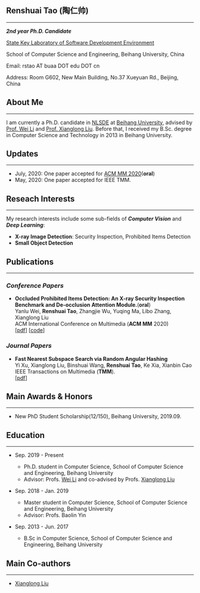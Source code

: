 ## Renshuai Tao (陶仁帅)
-----------
***2nd year Ph.D. Candidate***

[State Key Laboratory of Software Development Environment](http://nlsde.buaa.edu.cn)

School of Computer Science and Engineering, Beihang University, China

Email: rstao AT buaa DOT edu DOT cn

Address: Room G602, New Main Building, No.37 Xueyuan Rd., Beijing, China

## About Me
---------------
I am currently a Ph.D. candidate in [NLSDE](http://www.nlsde.buaa.edu.cn) at [Beihang University](http://www.buaa.edu.cn), advised by [Prof. Wei Li](http://sites.nlsde.buaa.edu.cn/~liwei/) and [Prof. Xianglong Liu](http://sites.nlsde.buaa.edu.cn/~xlliu/). Before that, I received my B.Sc. degree in Computer Science and Technology in 2013 in Beihang University.

## Updates
---------------
+ July, 2020: One paper accepted for [ACM MM 2020](https://2020.acmmm.org/)(**oral**)
+ May, 2020: One paper accepted for IEEE TMM.

## Reseach Interests
---------------
My research interests include some sub-fields of ***Computer Vision*** and ***Deep Learning***:
+ **X-ray Image Detection**: Security Inspection, Prohibited Items Detection
+ **Small Object Detection**

## Publications
---------------
### ***Conference Papers***
  
+ **Occluded Prohibited Items Detection: An X-ray Security Inspection Benchmark and De-occlusion Attention Module.**(**oral**)
  <br>Yanlu Wei, **Renshuai Tao**, Zhangjie Wu, Yuqing Ma, Libo Zhang, Xianglong Liu
  <br>ACM International Conference on Multimedia (**ACM MM** 2020)
  <br>\[[pdf](https://arxiv.org/pdf/2004.08656.pdf)\] \[[code](https://github.com/OPIXray-author/OPIXray)\] 
  

### ***Journal Papers***

+ **Fast Nearest Subspace Search via Random Angular Hashing**
  <br>Yi Xu, Xianglong Liu, Binshuai Wang, **Renshuai Tao**, Ke Xia, Xianbin Cao
  <br>IEEE Transactions on Multimedia (**TMM**).
  <br>\[[pdf](https://ieeexplore.ieee.org/abstract/document/9019840)\]

## Main Awards & Honors
---------------
+ New PhD Student Scholarship(12/150), Beihang University, 2019.09.

## Education
---------------
+ Sep. 2019 - Present
    + Ph.D. student in Computer Science, School of Computer Science and Engineering, Beihang University
    + Advisor: Profs. [Wei Li](http://sites.nlsde.buaa.edu.cn/~liwei/) and co-advised by Profs. [Xianglong Liu](http://sites.nlsde.buaa.edu.cn/~xlliu/)
  
+ Sep. 2018 - Jan. 2019
    + Master student in Computer Science, School of Computer Science and Engineering, Beihang University
    + Advisor: Profs. Baolin Yin
  
+ Sep. 2013 - Jun. 2017
    + B.Sc in Computer Science, School of Computer Science and Engineering, Beihang University
  
## Main Co-authors
---------------
+ [Xianglong Liu](http://sites.nlsde.buaa.edu.cn/~xlliu/)
